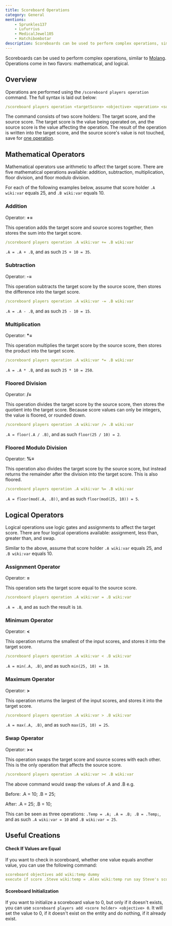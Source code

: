 ```yaml
---
title: Scoreboard Operations
category: General
mentions:
    - Sprunkles137
    - Lufurrius
    - MedicalJewel105
    - Hatchibombotar
description: Scoreboards can be used to perform complex operations, similar to MoLang. Operations come in two flavors - mathematical, and logical.
---
```


Scoreboards can be used to perform complex operations, similar to [Molang](/concepts/molang). Operations come in two flavors: mathematical, and logical.

## Overview

Operations are performed using the `/scoreboard players operation` command. The full syntax is laid out below:
```yaml
/scoreboard players operation <targetScore> <objective> <operation> <sourceScore> <objective>
```

The command consists of two score holders: The target score, and the source score. The target score is the value being operated on, and the source score is the value affecting the operation. The result of the operation is written into the target score, and the source score's value is not touched, save for [one operation](/commands/scoreboard-operations#swap-operator).

## Mathematical Operators

Mathematical operators use arithmetic to affect the target score. There are five mathematical operations available: addition, subtraction, multiplication, floor division, and floor modulo division.

For each of the following examples below, assume that score holder `.A wiki:var` equals 25, and `.B wiki:var` equals 10.

### Addition

Operator: **+=**

This operation adds the target score and source scores together, then stores the sum into the target score.
```yaml
/scoreboard players operation .A wiki:var += .B wiki:var
```
`.A = .A + .B`, and as such `25 + 10 = 35`.

### Subtraction

Operator: **-=**

This operation subtracts the target score by the source score, then stores the difference into the target score.
```yaml
/scoreboard players operation .A wiki:var -= .B wiki:var
```
`.A = .A - .B`, and as such `25 - 10 = 15`.

### Multiplication

Operator: **\*=**

This operation multiplies the target score by the source score, then stores the product into the target score.
```yaml
/scoreboard players operation .A wiki:var *= .B wiki:var
```
`.A = .A * .B`, and as such `25 * 10 = 250`.

### Floored Division

Operator: **/=**

This operation divides the target score by the source score, then stores the quotient into the target score. Because score values can only be integers, the value is floored, or rounded down.
```yaml
/scoreboard players operation .A wiki:var /= .B wiki:var
```
`.A = floor(.A / .B)`, and as such `floor(25 / 10) = 2`.

### Floored Modulo Division

Operator: **%=**

This operation also divides the target score by the source score, but instead returns the remainder after the division into the target score. This is also floored.
```yaml
/scoreboard players operation .A wiki:var %= .B wiki:var
```
`.A = floor(mod(.A, .B))`, and as such `floor(mod(25, 10)) = 5`.

## Logical Operators

Logical operations use logic gates and assignments to affect the target score. There are four logical operations available: assignment, less than, greater than, and swap.

Similar to the above, assume that score holder `.A wiki:var` equals 25, and `.B wiki:var` equals 10.

### Assignment Operator

Operator: **=**

This operation sets the target score equal to the source score.
```yaml
/scoreboard players operation .A wiki:var = .B wiki:var
```
`.A = .B`, and as such the result is `10`.

### Minimum Operator

Operator: **<**

This operation returns the smallest of the input scores, and stores it into the target score.
```yaml
/scoreboard players operation .A wiki:var < .B wiki:var
```
`.A = min(.A, .B)`, and as such `min(25, 10) = 10`.

### Maximum Operator

Operator: **>**

This operation returns the largest of the input scores, and stores it into the target score.
```yaml
/scoreboard players operation .A wiki:var > .B wiki:var
```
`.A = max(.A, .B)`, and as such `max(25, 10) = 25`.

### Swap Operator

Operator: **><**

This operation swaps the target score and source scores with each other. This is the only operation that affects the source score.
```yaml
/scoreboard players operation .A wiki:var >< .B wiki:var
```
The above command would swap the values of .A and .B e.g.

Before: .A = 10; .B = 25;

After: .A = 25; .B = 10;

This can be seen as three operations: `.Temp = .A; .A = .B; .B = .Temp;`, and as such `.A wiki:var = 10` and `.B wiki:var = 25`.

## Useful Creations

#### Check If Values are Equal

If you want to check in scoreboard, whether one value equals another value, you can use the following command:

<CodeHeader></CodeHeader>

```yaml
scoreboard objectives add wiki:temp dummy
execute if score .Steve wiki:temp = .Alex wiki:temp run say Steve's score matches Alex's score.
```

#### Scoreboard Initialization

If you want to initialize a scoreboard value to 0, but only if it doesn't exists, you can use `scoreboard players add <score holder> <objective> 0`. It will set the value to 0, if it doesn't exist on the entity and do nothing, if it already exist.
